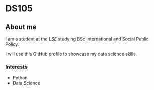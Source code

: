 # DS105 
## About me

I am a student at the _LSE_ studying BSc International and Social Public Policy.

I will use this GitHub profile to showcase my data science skills.

### Interests

- Python 
- Data Science
